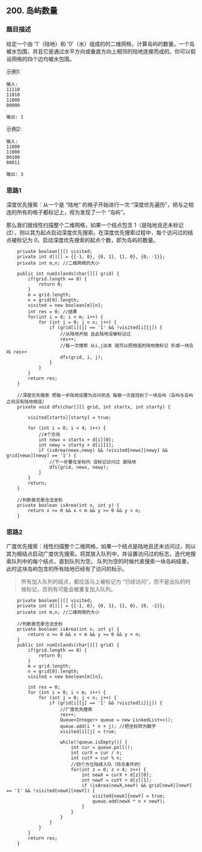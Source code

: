 ## 200. 岛屿数量

### 题目描述
给定一个由 '1'（陆地）和 '0'（水）组成的的二维网格，计算岛屿的数量。一个岛被水包围，并且它是通过水平方向或垂直方向上相邻的陆地连接而成的。你可以假设网格的四个边均被水包围。

示例1:
```
输入:
11110
11010
11000
00000

输出: 1

```

示例2:
```
输入:
11000
11000
00100
00011

输出: 3

```
### 思路1
深度优先搜索：从一个是 “陆地” 的格子开始进行一次 “深度优先遍历”，把与之相连的所有的格子都标记上，视为发现了一个 “岛屿”。

那么我们就线性扫描整个二维网格，如果一个结点包含 1（是陆地且还未标记过），则以其为起点启动深度优先搜索。在深度优先搜索过程中，每个访问过的结点被标记为 0。启动深度优先搜索的起点个数，即为岛屿的数量。

```   
    private boolean[][] visited;
    private int d[][] = {{-1, 0}, {0, 1}, {1, 0}, {0, -1}};
    private int m,n; //二维网络的大小

    public int numIslands(char[][] grid) {
        if(grid.length == 0) {
            return 0;
        }
        m = grid.length;
        n = grid[0].length;
        visited = new boolean[m][n];
        int res = 0; //结果
        for(int i = 0; i < m; i++) {
            for (int j = 0; j < n; j++) {
                if (grid[i][j] == '1' && !visited[i][j]) {
                    //从陆地开始 且此陆地没被标记过
                    res++;
                    //每一次搜索 从i,j出发 就可以把相连的陆地做标记 形成一块岛屿 res++
                    dfs(grid, i, j);
                }
            }
        }
        return res;
    }
    
    //深度优先搜索 把每一步陆地设置为访问状态 每做一次就找到了一块岛屿（岛屿与岛屿之间没有陆地相连）
    private void dfs(char[][] grid, int startx, int starty) {

        visited[startx][starty] = true;

        for (int i = 0; i < 4; i++) {
            //4个方向
            int newx = startx + d[i][0];
            int newy = starty + d[i][1];
            if (isArea(newx,newy) && !visited[newx][newy] && grid[newx][newy] == '1') {
                //下一步要在坐标内 没标记访问过 是陆地
                dfs(grid, newx, newy);
            }
        }
        return;
    }

    //判断是否是合法坐标
    private boolean isArea(int x, int y) {
        return x >= 0 && x < m && y >= 0 && y < n;
    }
```

### 思路2
广度优先搜索：线性扫描整个二维网格，如果一个结点是陆地且还未访问过，则以其为根结点启动广度优先搜索。将其放入队列中，并设置访问过的标志。迭代地搜索队列中的每个结点，直到队列为空。
队列为空的时候代表搜索一块岛屿结束，此时这块岛屿包含的所有陆地已经有了访问的标示。

>所有加入队列的结点，都应该马上被标记为 “已经访问”，而不是出队的时候标记，否则有可能会被重复加入队列。

```
    private boolean[][] visited;
    private int d[][] = {{-1, 0}, {0, 1}, {1, 0}, {0, -1}};
    private int m,n; //二维网络的大小

    //判断是否是合法坐标
    private boolean isArea(int x, int y) {
        return x >= 0 && x < m && y >= 0 && y < n;
    }
    public int numIslands(char[][] grid) {
        if(grid.length == 0) {
            return 0;
        }
        m = grid.length;
        n = grid[0].length;
        visited = new boolean[m][n];

        int res = 0;
        for (int i = 0; i < m; i++) {
            for (int j = 0; j < n; j++) {
                if (grid[i][j] == '1' && !visited[i][j]) {
                    //广度优先搜索
                    res++;
                    Queue<Integer> queue = new LinkedList<>();
                    queue.add(i * n + j); //把坐标转为数字
                    visited[i][j] = true;

                    while(!queue.isEmpty()) {
                        int cur = queue.poll();
                        int curX = cur / n;
                        int cutY = cur % n;
                        //四个方位陆续入队（符合条件的）
                        for(int z = 0; z < 4; z++) {
                            int newX = curX + d[z][0];
                            int newY = cutY + d[z][1];
                            if (isArea(newX,newY) && grid[newX][newY] == '1' && !visited[newX][newY]) {
                                visited[newX][newY] = true;
                                queue.add(newX * n + newY);
                            }
                        }
                    }
                }
            }
        }
        return res;
    }
```